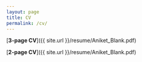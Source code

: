 ```yaml
---
layout: page
title: CV
permalink: /cv/
---
```


[**3-page CV**]({{ site.url }}/resume/Aniket_Blank.pdf)

[**2-page CV**]({{ site.url }}/resume/Aniket_Blank.pdf)

<!-- [3-page CV]({{ site.url }}/assets/cv.pdf) -->

